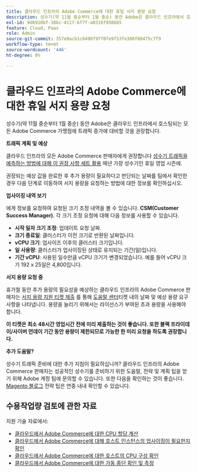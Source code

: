 ```yaml
---
title: 클라우드 인프라의 Adobe Commerce에 대한 휴일 서지 용량 요청
description: 성수기(약 11월 중순부터 1월 중순) 동안 Adobe은 클라우드 인프라에서 호스팅되는 모든 Adobe Commerce 가맹점에 트래픽 증가에 대비할 것을 권장합니다.
exl-id: 9d6910bf-30bc-4117-bf7f-a0316f9506b5
feature: Cloud, Paas
role: Admin
source-git-commit: 357e0acb1c849079ff0fe9f53fe386f60475c7f9
workflow-type: tm+mt
source-wordcount: '446'
ht-degree: 0%

---
```


# 클라우드 인프라의 Adobe Commerce에 대한 휴일 서지 용량 요청

성수기(약 11월 중순부터 1월 중순) 동안 Adobe은 클라우드 인프라에서 호스팅되는 모든 Adobe Commerce 가맹점에 트래픽 증가에 대비할 것을 권장합니다.

**트래픽 계획 및 예상**

클라우드 인프라의 모든 Adobe Commerce 판매자에게 권장합니다 [성수기 트래픽을 예측하는 방법에 대해 이 권장 사항 세트 활용](https://business.adobe.com/blog/how-to/the-5-ps-of-peak-season-performance-a-guide-to-preparing-your-infrastructure-for-high-traffic) 매년 가장 성수기인 휴일 영업 시즌에.

권장되는 예상 값을 완료한 후 추가 용량이 필요하다고 판단되는 날짜를 팀에서 확인한 경우 다음 단계로 이동하여 서지 용량을 요청하는 방법에 대한 정보를 확인하십시오.

**업사이징 내역 보기**

에게 정보를 요청하여 요청된 크기 조정 내역을 볼 수 있습니다. **CSM(Customer Success Manager)**.
각 크기 조정 요청에 대해 다음 정보를 사용할 수 있습니다.

* **시작 일자 크기 조정**: 업데이트 요청 날짜.
* **크기 종료일**: 클러스터가 이전 크기로 반환된 날짜입니다.
* **vCPU 크기**: 업사이즈 이후의 클러스터 크기입니다.
* **일 사용량**: 클러스터가 업사이징된 상태로 유지되는 기간(일)입니다.
* **기간 vCPU**: 사용된 일수만큼 vCPU 크기가 변경되었습니다. 예를 들어 vCPU 크기 192 x 25일은 4,800입니다.

**서지 용량 요청 중**

휴가철 동안 추가 용량의 필요성을 예상하는 클라우드 인프라의 Adobe Commerce 판매자는 [서지 용량 지원 티켓 제출](https://experienceleague.adobe.com/docs/commerce-knowledge-base/kb/how-to/how-to-request-temporary-magento-upsize.html) 를 통해 [도움말 센터](/help/overview.md)티켓 내의 날짜 및 예상 용량 요구 사항을 나타냅니다. 용량을 늘리기 위해서는 라이선스가 부여된 초과 용량을 사용해야 합니다.

**이 티켓은 최소 48시간 영업시간 전에 미리 제출하는 것이 좋습니다. 또한 블랙 프라이데이/사이버 먼데이 기간 동안 용량이 제한되므로 가능한 한 미리 요청을 하도록 권장합니다.**


**추가 도움말?**

성수기 트래픽 준비에 대한 추가 지침이 필요하십니까? 클라우드 인프라의 Adobe Commerce 판매자는 성공적인 성수기를 준비하기 위한 도움말, 전략 및 계획 팁을 얻기 위해 Adobe 계정 팀에 문의할 수 있습니다. 또한 다음을 확인하는 것이 좋습니다. [Magento 블로그](https://magento.com/blog) 전략 팁은 연중 내내 확인할 수 있습니다.

## 수용작업량 검토에 관한 자료

지원 기술 자료에서:

* [클라우드에서 Adobe Commerce에 대한 CPU 할당 계산](https://experienceleague.adobe.com/docs/commerce-knowledge-base/kb/how-to/magento-commerce-cloud-cpu-allocation-calculation.html)
* [클라우드에서 Adobe Commerce에 대해 호스트 인스턴스의 업사이징이 필요한지 확인](https://experienceleague.adobe.com/docs/commerce-knowledge-base/kb/how-to/magento-commerce-cloud-check-if-upsize-for-hosts-instances-is-needed.html)
* [클라우드에서 Adobe Commerce에 대한 호스트의 CPU 구성 확인](https://experienceleague.adobe.com/docs/commerce-knowledge-base/kb/how-to/magento-commerce-cloud-check-hosts-cpu-configuration.html)
* [클라우드에서 Adobe Commerce에 대한 가동 중단 확인 및 측정](https://experienceleague.adobe.com/docs/commerce-knowledge-base/kb/how-to/how-to-identify-outages.html)
